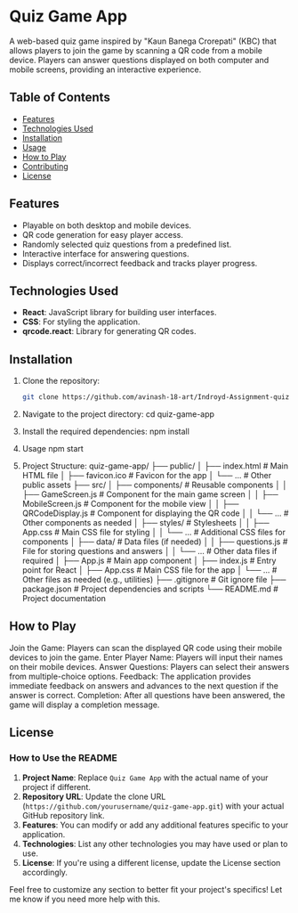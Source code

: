 # Quiz Game App

A web-based quiz game inspired by "Kaun Banega Crorepati" (KBC) that allows players to join the game by scanning a QR code from a mobile device. Players can answer questions displayed on both computer and mobile screens, providing an interactive experience.

## Table of Contents

- [Features](#features)
- [Technologies Used](#technologies-used)
- [Installation](#installation)
- [Usage](#usage)
- [How to Play](#how-to-play)
- [Contributing](#contributing)
- [License](#license)

## Features

- Playable on both desktop and mobile devices.
- QR code generation for easy player access.
- Randomly selected quiz questions from a predefined list.
- Interactive interface for answering questions.
- Displays correct/incorrect feedback and tracks player progress.

## Technologies Used

- **React**: JavaScript library for building user interfaces.
- **CSS**: For styling the application.
- **qrcode.react**: Library for generating QR codes.

## Installation

1. Clone the repository:

   ```bash
   git clone https://github.com/avinash-18-art/Indroyd-Assignment-quiz-game.git

   ```

2. Navigate to the project directory: cd quiz-game-app

3. Install the required dependencies: npm install

4. Usage npm start

5. Project Structure: quiz-game-app/ ├── public/ │ ├── index.html # Main HTML file │ ├── favicon.ico # Favicon for the app │ └── ... # Other public assets ├── src/ │ ├── components/ # Reusable components │ │ ├── GameScreen.js # Component for the main game screen │ │ ├── MobileScreen.js # Component for the mobile view │ │ ├── QRCodeDisplay.js # Component for displaying the QR code │ │ └── ... # Other components as needed │ ├── styles/ # Stylesheets │ │ ├── App.css # Main CSS file for styling │ │ └── ... # Additional CSS files for components │ ├── data/ # Data files (if needed) │ │ ├── questions.js # File for storing questions and answers │ │ └── ... # Other data files if required │ ├── App.js # Main app component │ ├── index.js # Entry point for React │ ├── App.css # Main CSS file for the app │ └── ... # Other files as needed (e.g., utilities) ├── .gitignore # Git ignore file ├── package.json # Project dependencies and scripts └── README.md # Project documentation

## How to Play

Join the Game: Players can scan the displayed QR code using their mobile devices to join the game. Enter Player Name: Players will input their names on their mobile devices. Answer Questions: Players can select their answers from multiple-choice options. Feedback: The application provides immediate feedback on answers and advances to the next question if the answer is correct. Completion: After all questions have been answered, the game will display a completion message.

## License

### How to Use the README

1. **Project Name**: Replace `Quiz Game App` with the actual name of your project if different.
2. **Repository URL**: Update the clone URL (`https://github.com/yourusername/quiz-game-app.git`) with your actual GitHub repository link.
3. **Features**: You can modify or add any additional features specific to your application.
4. **Technologies**: List any other technologies you may have used or plan to use.
5. **License**: If you're using a different license, update the License section accordingly.

Feel free to customize any section to better fit your project's specifics! Let me know if you need more help with this.
